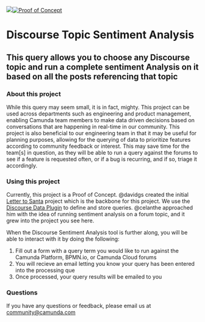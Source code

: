 <img src="https://img.shields.io/badge/Camunda%20DevRel%20Project-Created%20by%20the%20Camunda%20Developer%20Relations%20team-0Ba7B9">[![Proof of Concept](https://img.shields.io/badge/Lifecycle-Proof%20of%20Concept-blueviolet)](https://github.com/Camunda-Community-Hub/community/blob/main/extension-lifecycle.md#proof-of-concept-)

# Discourse Topic Sentiment Analysis 
## This query allows you to choose any Discourse topic and run a complete sentiment Analysis on it based on all the posts referencing that topic

### About this project

While this query may seem small, it is in fact, mighty. This project can be used across departments such as engineering and product management, enabling Camunda team members to make data driven decisions based on conversations that are happening in real-time in our community. This project is also beneficial to our engineering team in that it may be useful for planning purposes, allowing for the querying of data to prioritize features according to community feedback or interest. This may save time for the team[s] in question, as they will be able to run a query against the forums to see if a feature is requested often, or if a bug is recurring, and if so, triage it accordingly.

### Using this project

Currently, this project is a Proof of Concept. @davidgs created the initial [Letter to Santa](https://github.com/camunda-community-hub/letter-to-santa) project which is the backbone for this project. We use the [Discourse Data Plugin](https://meta.discourse.org/t/data-explorer-plugin/32566) to define and store queries. @celanthe approached him with the idea of running sentiment analysis on a forum topic, and it grew into the project you see here. 

When the Discourse Sentiment Analysis tool is further along, you will be able to interact with it by doing the following:

1. Fill out a form with a query term you would like to run against the Camunda Platform, BPMN.io, or Camunda Cloud forums
2. You will recieve an email letting you know your query has been entered into the processing que
3. Once processed, your query results will be emailed to you

### Questions

If you have any questions or feedback, please email us at community@camunda.com 

